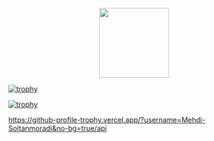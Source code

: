 <p align="center">
  <img width="140" src="https://user-images.githubusercontent.com/6661165/91657958-61b4fd00-eb00-11ea-9def-dc7ef5367e34.png" 
/>  
  
  
  
[![trophy](https://github-profile-trophy.vercel.app/?username=Mehdi-Soltanmoradi)](https://github.com/Mehdi-Soltanmoradi/github-profile-trophy)
  

  

[![trophy](https://github-profile-trophy.vercel.app/?username=Mehdi-Soltanmoradi&theme=onedark)](https://github.com/Mehdi-Soltanmoradi/github-profile-trophy)

  
  
  
https://github-profile-trophy.vercel.app/?username=Mehdi-Soltanmoradi&no-bg=true/api
  
  
  
